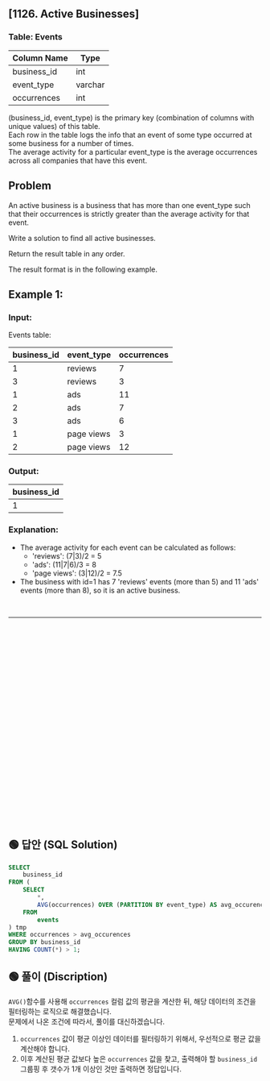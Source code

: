 ## [1126. Active Businesses]

### Table: Events


| Column Name   | Type    |
|---------------|---------|
| business_id   | int     |
| event_type    | varchar |
| occurrences   | int     | 

(business_id, event_type) is the primary key (combination of columns with unique values) of this table.  
Each row in the table logs the info that an event of some type occurred at some business for a number of times.  
The average activity for a particular event_type is the average occurrences across all companies that have this event.  


## Problem 

An active business is a business that has more than one event_type such that their occurrences is strictly greater than the average activity for that event.  

Write a solution to find all active businesses.  

Return the result table in any order.  

The result format is in the following example.  

 

## Example 1:

### Input:   

Events table:

| business_id | event_type | occurrences |
|-------------|------------|-------------|
| 1           | reviews    | 7           |
| 3           | reviews    | 3           |
| 1           | ads        | 11          |
| 2           | ads        | 7           |
| 3           | ads        | 6           |
| 1           | page views | 3           |
| 2           | page views | 12          |

### Output: 

| business_id |
|-------------|
| 1           |

### Explanation:    

* The average activity for each event can be calculated as follows:
    - 'reviews': (7|3)/2 = 5
    - 'ads': (11|7|6)/3 = 8
    - 'page views': (3|12)/2 = 7.5
* The business with id=1 has 7 'reviews' events (more than 5) and 11 'ads' events (more than 8), so it is an active business.




<br/>

---

<br/>
<br/>
<br/>
<br/>
<br/>
<br/>
<br/>
<br/>
<br/>
<br/>
<br/>
<br/>
<br/>
<br/>
<br/>
<br/>
<br/>
<br/>
<br/>
<br/>
<br/>
<br/>
<br/>


## 🟢 답안 (SQL Solution)

```sql
SELECT 
    business_id
FROM (
    SELECT
        *,
        AVG(occurrences) OVER (PARTITION BY event_type) AS avg_occurences
    FROM
        events
) tmp
WHERE occurrences > avg_occurences
GROUP BY business_id
HAVING COUNT(*) > 1;
```

## 🟢 풀이 (Discription)
`AVG()`함수를 사용해 `occurrences` 컬럼 값의 평균을 계산한 뒤, 해당 데이터의 조건을 필터링하는 로직으로 해결했습니다.   
문제에서 나온 조건에 따라서, 풀이를 대신하겠습니다. 

1. `occurrences` 값이 평균 이상인 데이터를 필터링하기 위해서, 우선적으로 평균 값을 계산해야 합니다.   
2. 이후 계산된 평균 값보다 높은 `occurrences` 값을 찾고, 출력해야 할 `business_id` 그룹핑 후 갯수가 1개 이상인 것만 출력하면 정답입니다.
